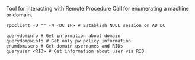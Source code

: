 Tool for interacting with Remote Procedure Call for enumerating a machine or domain.

```shell
rpcclient -U "" -N <DC_IP> # Establish NULL session on AD DC

querydominfo # Get information about domain
querydompwinfo # Get only pw policy information
enumdomusers # Get domain usernames and RIDs
queryuser <RID> # Get information about user via RID
```
